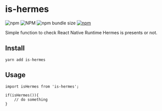 # is-hermes

![npm](https://img.shields.io/npm/dm/is-hermes?style=flat-square)
![NPM](https://img.shields.io/npm/l/is-hermes?style=flat-square)
![npm bundle size](https://img.shields.io/bundlephobia/min/is-hermes?style=flat-square)
[![npm](https://img.shields.io/npm/v/is-hermes?style=flat-square)](https://www.npmjs.com/package/is-hermes)

Simple function to check React Native Runtime Hermes is presents or not.

## Install

```
yarn add is-hermes

```

## Usage

```
import isHermes from 'is-hermes';

if(isHermes()){
    // do something
}
```

